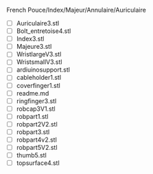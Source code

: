 French Pouce/Index/Majeur/Annulaire/Auriculaire

  - [ ] Auriculaire3.stl
  - [ ] Bolt_entretoise4.stl
  - [ ] Index3.stl
  - [ ] Majeure3.stl
  - [ ] WristlargeV3.stl
  - [ ] WristsmallV3.stl
  - [ ] ardiuinosupport.stl
  - [ ] cableholder1.stl
  - [ ] coverfinger1.stl
  - [ ] readme.md
  - [ ] ringfinger3.stl
  - [ ] robcap3V1.stl
  - [ ] robpart1.stl
  - [ ] robpart2V2.stl
  - [ ] robpart3.stl
  - [ ] robpart4v2.stl
  - [ ] robpart5V2.stl
  - [ ] thumb5.stl
  - [ ] topsurface4.stl
